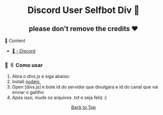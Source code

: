 <h1 align="center">
  <a id="top"></a>Discord User Selfbot Div 🦇
</h1>

<h2 align="center">
  please don't remove the credits ❤️

</h2>

<a id="content"></a>🧬 Content

- [🌌・Discord](https://discord.gg/collapsy)


### <a id="heroku"></a>📁 〢 Como usar

1. Abra o divs.js e siga abaixo:
2. Install [nodejs](https://nodejs.org/en/),
3. Open [divs.js] e bote id do servidor que divulgara e id do canal que vai enviar o gatilho
4. Após isso, mude os arquivos .txt e seja feliz :)

<p align="center"><a href=#top>Back to Top</a></p>
